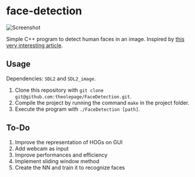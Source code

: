 # face-detection

![Screenshot](https://raw.githubusercontent.com/theolepage/face-detection/master/docs/screenshot.png)  

Simple C++ program to detect human faces in an image.
Inspired by [this very interesting article](https://medium.com/@ageitgey/machine-learning-is-fun-part-4-modern-face-recognition-with-deep-learning-c3cffc121d78).

## Usage

Dependencies: `SDL2` and `SDL2_image`.  

1. Clone this repository with `git clone git@github.com:theolepage/FaceDetection.git`.
2. Compile the project by running the command `make` in the project folder.
3. Execute the program with `./FaceDetection [path]`.

## To-Do

1. Improve the representation of HOGs on GUI
2. Add webcam as input
3. Improve performances and efficiency
4. Implement sliding window method
5. Create the NN and train it to recognize faces
